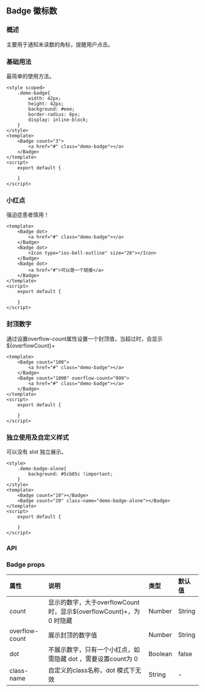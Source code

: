 ## Badge 徽标数

### 概述
主要用于通知未读数的角标，提醒用户点击。
### 基础用法
最简单的使用方法。

```
<style scoped>
    .demo-badge{
        width: 42px;
        height: 42px;
        background: #eee;
        border-radius: 6px;
        display: inline-block;
    }
</style>
<template>
    <Badge count="3">
        <a href="#" class="demo-badge"></a>
    </Badge>
</template>
<script>
    export default {
        
    }
</script>

```

<!--divider-->

### 小红点
强迫症患者慎用！

```
<template>
    <Badge dot>
        <a href="#" class="demo-badge"></a>
    </Badge>
    <Badge dot>
        <Icon type="ios-bell-outline" size="26"></Icon>
    </Badge>
    <Badge dot>
        <a href="#">可以是一个链接</a>
    </Badge>
</template>
<script>
    export default {
        
    }
</script>

```

<!--divider-->

### 封顶数字
通过设置overflow-count属性设置一个封顶值，当超过时，会显示${overflowCount}+

```
<template>
    <Badge count="100">
        <a href="#" class="demo-badge"></a>
    </Badge>
    <Badge count="1000" overflow-count="999">
        <a href="#" class="demo-badge"></a>
    </Badge>
</template>
<script>
    export default {
        
    }
</script>

```

<!--divider-->

### 独立使用及自定义样式
可以没有 slot 独立展示。

```
<style>
    .demo-badge-alone{
        background: #5cb85c !important;
    }
</style>
<template>
    <Badge count="10"></Badge>
    <Badge count="20" class-name="demo-badge-alone"></Badge>
</template>
<script>
    export default {
        
    }
</script>

```

<!--divider-->

### API



### Badge props
<!--table-->
| 属性             | 说明                                       | 类型      | 默认值    |
| :------------- | :--------------------------------------- | :------ | :----- |
| count          | 显示的数字，大于overflowCount时，显示${overflowCount}+，为 0 时隐藏 | Number  | String |
| overflow-count | 展示封顶的数字值                                 | Number  | String |
| dot            | 不展示数字，只有一个小红点，如需隐藏 dot ，需要设置count为 0     | Boolean | false  |
| class-name     | 自定义的class名称，dot 模式下无效                    | String  | -      |
<!--table-->
<!--divider-->

